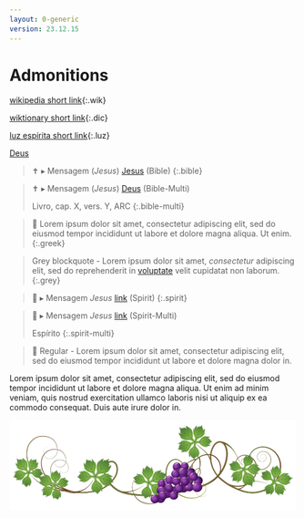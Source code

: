 ```yaml
---
layout: 0-generic
version: 23.12.15
---
```


# Admonitions

[wikipedia short link](Deus){:.wik}

[wiktionary short link](Deus){:.dic}

[luz espírita short link](Deus){:.luz}

<a href="Deus">Deus</a>

> ✝️ ▸ Mensagem (*Jesus*) [Jesus](https://pt.m.wikipedia.org/wiki/Jesus)  (Bible)
{:.bible}

> ✝️ ▸ Mensagem (*Jesus*) [Deus](https://pt.m.wikipedia.org/wiki/Deus)  (Bible-Multi)
>
> Livro, cap. X, vers. Y, ARC
{:.bible-multi}

> 🏺 Lorem ipsum dolor sit amet, consectetur adipiscing elit, sed do eiusmod tempor incididunt ut labore et dolore magna aliqua. Ut enim.
{:.greek}

> Grey blockquote - Lorem ipsum dolor sit amet, *consectetur* adipiscing elit, sed do reprehenderit in [voluptate](page.html) velit cupidatat non laborum.
{:.grey}

> 👻 ▸ Mensagem *Jesus* [link](link.html)  (Spirit)
{:.spirit}

> 👻 ▸ Mensagem *Jesus* [link](link.html) (Spirit-Multi)
>
> Espírito
{:.spirit-multi}

> 👻 Regular - Lorem ipsum dolor sit amet, consectetur adipiscing elit, sed do eiusmod tempor incididunt ut labore et dolore magna dolor in.

Lorem ipsum dolor sit amet, consectetur adipiscing elit, sed do eiusmod tempor incididunt ut labore et dolore magna aliqua. Ut enim ad minim veniam, quis nostrud exercitation ullamco laboris nisi ut aliquip ex ea commodo consequat. Duis aute irure dolor in.

<img src="./content/images/vine.png">

<script>
var links, i, le;
links = document.getElementsByClassName('wik');
for (i = 0, le = links.length; i < le; i++) {
    links[i].href = "https://pt.m.wikipedia.org/wiki" + (links[i].pathname);
}
</script>

<script>
var links, i, le;
links = document.getElementsByClassName('dic');
for (i = 0, le = links.length; i < le; i++) {
    links[i].href = "https://pt.m.wiktionary.org/wiki" + (links[i].pathname);
}
</script>

<script>
var links, i, le;
links = document.getElementsByClassName('luz');
for (i = 0, le = links.length; i < le; i++) {
    links[i].href = "https://www.luzespirita.org.br/index.php?lisPage=enciclopedia&item=" + (links[i].pathname.slice(1));
}
</script>

<script>
         const links = document.querySelectorAll(
         "a[href^='https://pt'], a[href^='https://www'")
     const host = window.location.hostname
 
     const isInternalLink = link => new URL(link).hostname === host
 
     links.forEach(link => {
         if (isInternalLink(link)) return
 
         link.setAttribute("target", "ext")
         link.setAttribute("rel", "noopener")
     })
 </script>
